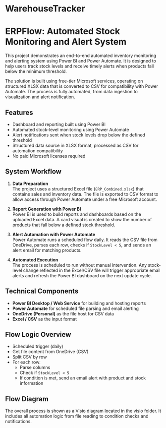 # WarehouseTracker

# ERPFlow: Automated Stock Monitoring and Alert System

This project demonstrates an end-to-end automated inventory monitoring and alerting system using Power BI and Power Automate. It is designed to help users track stock levels and receive timely alerts when products fall below the minimum threshold.

The solution is built using free-tier Microsoft services, operating on structured XLSX data that is converted to CSV for compatibility with Power Automate. The process is fully automated, from data ingestion to visualization and alert notification.

## Features

- Dashboard and reporting built using Power BI
- Automated stock-level monitoring using Power Automate
- Alert notifications sent when stock levels drop below the defined threshold
- Structured data source in XLSX format, processed as CSV for automation compatibility
- No paid Microsoft licenses required

## System Workflow

1. **Data Preparation**  
   The project uses a structured Excel file (`ERP_Combined.xlsx`) that contains sales and inventory data. The file is exported to CSV format to allow access through Power Automate under a free Microsoft account.

2. **Report Generation with Power BI**  
   Power BI is used to build reports and dashboards based on the uploaded Excel data. A card visual is created to show the number of products that fall below a defined stock threshold.

3. **Alert Automation with Power Automate**  
   Power Automate runs a scheduled flow daily. It reads the CSV file from OneDrive, parses each row, checks if `StockLevel < 5`, and sends an alert email for matching products.

4. **Automated Execution**  
   The process is scheduled to run without manual intervention. Any stock-level change reflected in the Excel/CSV file will trigger appropriate email alerts and refresh the Power BI dashboard on the next update cycle.

## Technical Components

- **Power BI Desktop / Web Service** for building and hosting reports
- **Power Automate** for scheduled file parsing and email alerting
- **OneDrive (Personal)** as the file host for CSV data
- **Excel / CSV** as the input format

## Flow Logic Overview

- Scheduled trigger (daily)
- Get file content from OneDrive (CSV)
- Split CSV by row
- For each row:
  - Parse columns
  - Check if `StockLevel < 5`
  - If condition is met, send an email alert with product and stock information

## Flow Diagram

The overall process is shown as a Visio diagram located in the visio folder. It includes all automation logic from file reading to condition checks and notifications.
